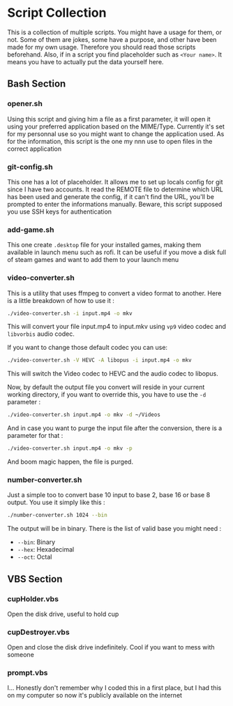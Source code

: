 # Script Collection

This is a collection of multiple scripts. You might have a usage for them, or not. Some of them are jokes, some have a purpose, and other have been made for my own usage. Therefore you should read those scripts beforehand. Also, if in a script you find placeholder such as `<Your name>`. It means you have to actually put the data yourself here.

## Bash Section 

### opener.sh 

Using this script and giving him a file as a first parameter, it will open it using your preferred application based on the MIME/Type. Currently it's set for my personnal use so you might want to change the application used. As for the information, this script is the one my nnn use to open files in the correct application

### git-config.sh

This one has a lot of placeholder. It allows me to set up locals config for git since I have two accounts. It read the REMOTE file to determine which URL has been used and generate the config, if it can't find the URL, you'll be prompted to enter the informations manually. Beware, this script supposed you use SSH keys for authentication

### add-game.sh

This one create `.desktop` file for your installed games, making them available in launch menu such as rofi. It can be useful if you move a disk full of steam games and want to add them to your launch menu

### video-converter.sh

This is a utility that uses ffmpeg to convert a video format to another. Here is a little breakdown of how to use it : 

```bash
./video-converter.sh -i input.mp4 -o mkv
```
This will convert your file input.mp4 to input.mkv using `vp9` video codec and `libvorbis` audio codec.

If you want to change those default codec you can use:

```bash
./video-converter.sh -V HEVC -A libopus -i input.mp4 -o mkv
```
This will switch the Video codec to HEVC and the audio codec to libopus.

Now, by default the output file you convert will reside in your current working directory, if you want to override this, you have to use the `-d` parameter : 

```bash
./video-converter.sh input.mp4 -o mkv -d ~/Videos
```

And in case you want to purge the input file after the conversion, there is a parameter for that : 

```bash
./video-converter.sh input.mp4 -o mkv -p
```

And boom magic happen, the file is purged.

### number-converter.sh

Just a simple too to convert base 10 input to base 2, base 16 or base 8 output. You use it simply like this :

```bash
./number-converter.sh 1024 --bin
```

The output will be in binary. There is the list of valid base you might need : 

- `--bin`: Binary
- `--hex`: Hexadecimal
- `--oct`: Octal

## VBS Section 

### cupHolder.vbs 

Open the disk drive, useful to hold cup

### cupDestroyer.vbs

Open and close the disk drive indefinitely. Cool if you want to mess with someone 

### prompt.vbs

I... Honestly don't remember why I coded this in a first place, but I had this on my computer so now it's publicly available on the internet


